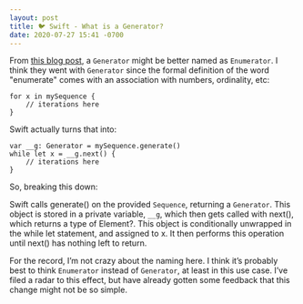 ```yaml
---
layout: post
title: 🐦 Swift - What is a Generator?
date: 2020-07-27 15:41 -0700
---
```


From [this blog post](https://thoughtbot.com/blog/swift-sequences), a `Generator` might be better named as `Enumerator`. I think they went with `Generator` since the formal definition of the word "enumerate" comes with an association with numbers, ordinality, etc:

```
for x in mySequence {
    // iterations here
}
```


Swift actually turns that into:

```
var __g: Generator = mySequence.generate()
while let x = __g.next() {
    // iterations here
}
```

So, breaking this down:

Swift calls generate() on the provided `Sequence`, returning a `Generator`. This object is stored in a private variable, `__g`, which then gets called with next(), which returns a type of Element?. This object is conditionally unwrapped in the while let statement, and assigned to x. It then performs this operation until next() has nothing left to return.

For the record, I’m not crazy about the naming here. I think it’s probably best to think `Enumerator` instead of `Generator`, at least in this use case. I’ve filed a radar to this effect, but have already gotten some feedback that this change might not be so simple.
